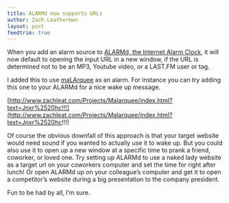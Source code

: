 ```yaml
---
title: ALARMd now supports URLs
author: Zach Leatherman
layout: post
feedtrim: true
---
```


When you add an alarm source to [ALARMd, the Internet Alarm Clock][1], it will now default to opening the input URL in a new window, if the URL is determined not to be an MP3, Youtube video, or a LAST.FM user or tag.

 [1]: http://www.zachleat.com/Projects/alarmd/

I added this to use [maLArquee][2] as an alarm. For instance you can try adding this one to your ALARMd for a nice wake up message.

 [2]: http://www.zachleat.com/Projects/Malarquee/

[http://www.zachleat.com/Projects/Malarquee/index.html?text=Jnxr%2520hc!!!](http://www.zachleat.com/Projects/Malarquee/index.html?text=Jnxr%2520hc!!!)

Of course the obvious downfall of this approach is that your target website would need sound if you wanted to actually use it to wake up. But you could also use it to open up a new window at a specific time to prank a friend, coworker, or loved one. Try setting up ALARMd to use a naked lady website as a target url on your coworkers computer and set the time for right after lunch! Or open ALARMd up on your colleague’s computer and get it to open a competitor’s website during a big presentation to the company president.

Fun to be had by all, I’m sure.
